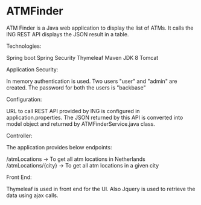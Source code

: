 # ATMFinder

ATM Finder is a Java web application to display the list of ATMs. It calls the ING REST API displays the JSON result in a table.

Technologies: 

Spring boot 
Spring Security
Thymeleaf
Maven
JDK 8
Tomcat

Application Security:

In memory authentication is used. Two users "user" and "admin" are created. The password for both the users is "backbase"


Configuration:

URL to call REST API provided by ING is configured in application.properties. The JSON returned by this API is converted into model object and returned by ATMFinderService.java class.

Controller:

The application provides below endpoints:

/atmLocations -> To get all atm locations in Netherlands
/atmLocations/{city} -> To get all atm locations in a given city

Front End:

Thymeleaf is used in front end for the UI. Also Jquery is used to retrieve the data using ajax calls.


